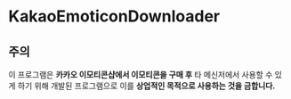 # KakaoEmoticonDownloader

## 주의
이 프로그램은 **카카오 이모티콘샵에서 이모티콘을 구매 후** 타 메신저에서 사용할 수 있게 하기 위해 개발된 프로그램으로 이를 **상업적인 목적으로 사용하는 것을 금합니다.**  
